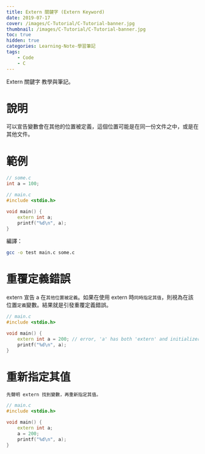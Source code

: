 ```yaml
---
title: Extern 關鍵字 (Extern Keyword)
date: 2019-07-17
cover: /images/C-Tutorial/C-Tutorial-banner.jpg
thumbnail: /images/C-Tutorial/C-Tutorial-banner.jpg
toc: true
hidden: true
categories: Learning-Note-學習筆記
tags:
    - Code
    - C
---
```


Extern 關鍵字 教學與筆記。

<!-- more -->

# 說明

可以宣告變數會在其他的位置被定義，這個位置可能是在同一份文件之中，或是在其他文件。

# 範例

```cpp
// some.c
int a = 100;
```

```cpp
// main.c
#include <stdio.h>

void main() {
    extern int a;
    printf("%d\n", a);
}
```

編譯：
```bash
gcc -o test main.c some.c
```

# 重覆定義錯誤
extern 宣告 a 在`其他位置被定義`。如果在使用 extern 時`同時指定其值`，則視為在該位置`定義`變數。結果就是引發重覆定義錯誤。

```cpp
// main.c
#include <stdio.h>

void main() {
    extern int a = 200; // error, 'a' has both 'extern' and initializer
    printf("%d\n", a);
}
```

# 重新指定其值
`先聲明 extern 找到變數，再重新指定其值。`

```cpp
// main.c
#include <stdio.h>

void main() {
    extern int a;
    a = 200;
    printf("%d\n", a);
}
```
